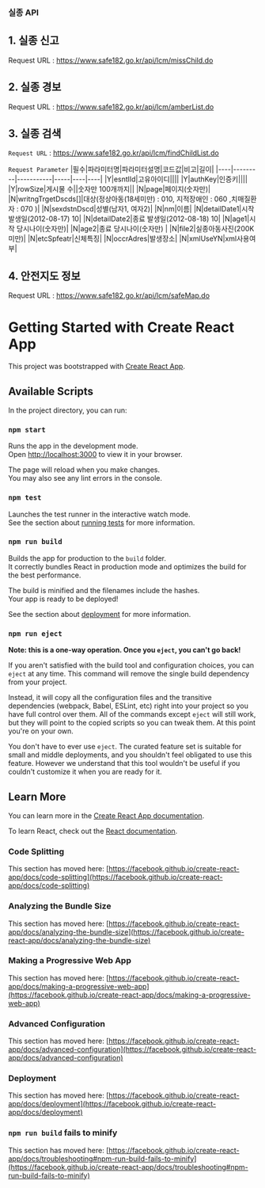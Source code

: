 ### 실종 API

## 1. 실종 신고

Request URL : https://www.safe182.go.kr/api/lcm/missChild.do

## 2. 실종 경보

Request URL : https://www.safe182.go.kr/api/lcm/amberList.do

## 3. 실종 검색

`Request URL` : https://www.safe182.go.kr/api/lcm/findChildList.do

`Request Parameter`
|필수|파라미터명|파라미터설명|코드값|비고|길이|
|----|---------|-----------|-----|----|----|
|Y|esntlId|고유아이디||||
|Y|authKey|인증키||||
|Y|rowSize|게시물 수||숫자만 100개까지||
|N|page|페이지(숫자만)|
|N|writngTrgetDscds[]|대상(정상아동(18세미만) : 010, 지적장애인 : 060 ,치매질환자 : 070 )|
|N|sexdstnDscd|성별(남자1, 여자2)|
|N|nm|이름|
|N|detailDate1|시작 발생일(2012-08-17) 10|
|N|detailDate2|종료 발생일(2012-08-18) 10|
|N|age1|시작 당시나이(숫자만)|
|N|age2|종료 당시나이(숫자만) |
|N|file2|실종아동사진(200K미만)|
|N|etcSpfeatr|신체특징|
|N|occrAdres|발생장소|
|N|xmlUseYN|xml사용여부|

## 4. 안전지도 정보

Request URL : https://www.safe182.go.kr/api/lcm/safeMap.do

# Getting Started with Create React App

This project was bootstrapped with [Create React App](https://github.com/facebook/create-react-app).

## Available Scripts

In the project directory, you can run:

### `npm start`

Runs the app in the development mode.\
Open [http://localhost:3000](http://localhost:3000) to view it in your browser.

The page will reload when you make changes.\
You may also see any lint errors in the console.

### `npm test`

Launches the test runner in the interactive watch mode.\
See the section about [running tests](https://facebook.github.io/create-react-app/docs/running-tests) for more information.

### `npm run build`

Builds the app for production to the `build` folder.\
It correctly bundles React in production mode and optimizes the build for the best performance.

The build is minified and the filenames include the hashes.\
Your app is ready to be deployed!

See the section about [deployment](https://facebook.github.io/create-react-app/docs/deployment) for more information.

### `npm run eject`

**Note: this is a one-way operation. Once you `eject`, you can't go back!**

If you aren't satisfied with the build tool and configuration choices, you can `eject` at any time. This command will remove the single build dependency from your project.

Instead, it will copy all the configuration files and the transitive dependencies (webpack, Babel, ESLint, etc) right into your project so you have full control over them. All of the commands except `eject` will still work, but they will point to the copied scripts so you can tweak them. At this point you're on your own.

You don't have to ever use `eject`. The curated feature set is suitable for small and middle deployments, and you shouldn't feel obligated to use this feature. However we understand that this tool wouldn't be useful if you couldn't customize it when you are ready for it.

## Learn More

You can learn more in the [Create React App documentation](https://facebook.github.io/create-react-app/docs/getting-started).

To learn React, check out the [React documentation](https://reactjs.org/).

### Code Splitting

This section has moved here: [https://facebook.github.io/create-react-app/docs/code-splitting](https://facebook.github.io/create-react-app/docs/code-splitting)

### Analyzing the Bundle Size

This section has moved here: [https://facebook.github.io/create-react-app/docs/analyzing-the-bundle-size](https://facebook.github.io/create-react-app/docs/analyzing-the-bundle-size)

### Making a Progressive Web App

This section has moved here: [https://facebook.github.io/create-react-app/docs/making-a-progressive-web-app](https://facebook.github.io/create-react-app/docs/making-a-progressive-web-app)

### Advanced Configuration

This section has moved here: [https://facebook.github.io/create-react-app/docs/advanced-configuration](https://facebook.github.io/create-react-app/docs/advanced-configuration)

### Deployment

This section has moved here: [https://facebook.github.io/create-react-app/docs/deployment](https://facebook.github.io/create-react-app/docs/deployment)

### `npm run build` fails to minify

This section has moved here: [https://facebook.github.io/create-react-app/docs/troubleshooting#npm-run-build-fails-to-minify](https://facebook.github.io/create-react-app/docs/troubleshooting#npm-run-build-fails-to-minify)
